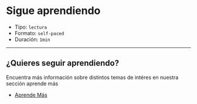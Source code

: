 # Sigue aprendiendo

* Tipo: `lectura`
* Formato: `self-paced`
* Duración: `1min`

***

## ¿Quieres seguir aprendiendo?

Encuentra más información sobre distintos temas de intéres en nuestra sección aprende más

* [Aprende Más](https://aprende.laboratoria.la/additional-resources)
